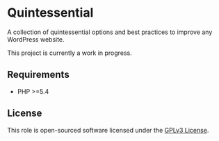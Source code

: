 # Quintessential

A collection of quintessential options and best practices to improve any WordPress website.

This project is currently a work in progress.

## Requirements

* PHP >=5.4

## License

This role is open-sourced software licensed under the [GPLv3 License](https://www.gnu.org/licenses/gpl-3.0.html).
